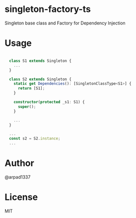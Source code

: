 # singleton-factory-ts

Singleton base class and Factory for Dependency Injection

# Usage

```typescript

  class S1 extends Singleton {
    ...
  }

  class S2 extends Singleton {
    static get Dependencies(): [SingletonClassType<S1>] {
      return [S1];
    }

    constructor(protected _s1: S1) {
      super();
    }

    ...
  }

  ...
  const s2 = S2.instance;
  ...

```

# Author

@arpad1337

# License

MIT
